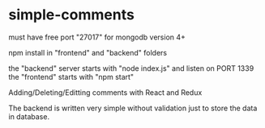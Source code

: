 # simple-comments

must have free port "27017" for mongodb version 4+

npm install in "frontend" and "backend" folders

the "backend" server starts with "node index.js" and listen on PORT 1339
the "frontend" starts with "npm start"

Adding/Deleting/Editting comments with React and Redux

The backend is written very simple without validation just to store the data in database.